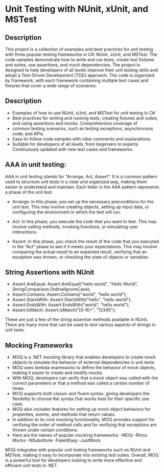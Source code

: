 # Unit Testing with NUnit, xUnit, and MSTest

## Description

This project is a collection of examples and best practices for unit testing with three popular testing frameworks in C#: NUnit, xUnit, and MSTest. The code samples demonstrate how to write and run tests, create test fixtures and suites, use assertions, and mock dependencies.
The project is designed to help developers of all levels improve their unit testing skills and adopt a Test-Driven Development (TDD) approach. The code is organized by framework, with each framework containing multiple test cases and fixtures that cover a wide range of scenarios.


## Description

- Examples of how to use NUnit, xUnit, and MSTest for unit testing in C#
- Best practices for writing and running tests, creating fixtures and suites, and using assertions and mocks. Comprehensive coverage of
- common testing scenarios, such as testing exceptions, asynchronous code, and APIs.
- Easy-to-follow code samples with clear comments and explanations.
- Suitable for developers of all levels, from beginners to experts. Continuously updated with new test cases and frameworks.

## AAA in unit testing:
AAA in unit testing stands for "Arrange, Act, Assert". It is a common pattern used to structure unit tests in a clear and organized way, making them easier to understand and maintain. Each letter in the AAA pattern represents a phase of the unit test:

- Arrange: In this phase, you set up the necessary preconditions for the unit test. This may involve creating objects, setting up input data, or configuring the environment in which the test will run.

- Act: In this phase, you execute the code that you want to test. This may involve calling methods, invoking functions, or simulating user interactions.

- Assert: In this phase, you check the result of the code that you executed in the "Act" phase to see if it meets your expectations. This may involve comparing the actual result to an expected result, verifying that an exception was thrown, or checking the state of objects or variables.






## String Assertions with NUnit

- Assert.AreEqual: Assert.AreEqual("hello world", "Hello World", StringComparison.OrdinalIgnoreCase);
- Assert.Contains: Assert.Contains("world", "hello world");
- Assert.StartsWith: Assert.StartsWith("hello", "hello world");
- Assert.EndsWith: Assert.EndsWith("world", "hello world");
- Assert.IsMatch: Assert.IsMatch("[0-9]+", "12345");

These are just a few of the string assertion methods available in NUnit. There are many more that can be used to test various aspects of strings in unit tests.

## Mocking Frameworks
- MOQ is a .NET mocking library that enables developers to create mock objects to simulate the behavior of external dependencies in unit tests.
- MOQ uses lambda expressions to define the behavior of mock objects, making it easier to create and modify mocks.
- With MOQ, developers can verify that a mock object was called with the correct parameters or that a method was called a certain number of times.
- MOQ supports both classic and fluent syntax, giving developers the flexibility to choose the syntax that works best for their specific use case.
- MOQ also includes features for setting up mock object behaviors for properties, events, and methods that return values.
- In addition to its core mocking functionality, MOQ provides support for verifying the order of method calls and for verifying that exceptions are thrown under certain conditions.
- Here are the names of popular mocking frameworks:
	-MOQ
	-Rhino Mocks
	-NSubstitute
	-FakeItEasy
	-JustMock




MOQ integrates with popular unit testing frameworks such as NUnit and MSTest, making it easy to incorporate into existing test suites.
Overall, MOQ is a powerful tool for developers looking to write more effective and efficient unit tests in .NET.








